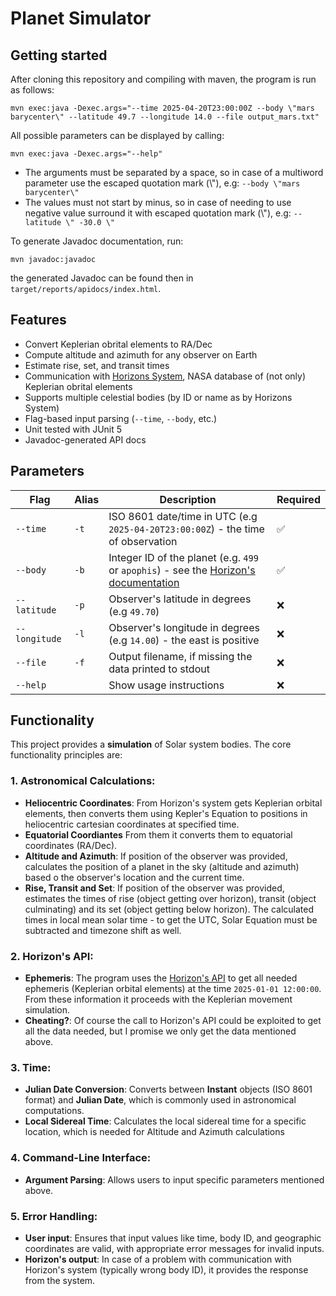 # Planet Simulator

## Getting started
After cloning this repository and compiling with maven, the program is run as follows:
```
mvn exec:java -Dexec.args="--time 2025-04-20T23:00:00Z --body \"mars barycenter\" --latitude 49.7 --longitude 14.0 --file output_mars.txt"
```
All possible parameters can be displayed by calling:
```
mvn exec:java -Dexec.args="--help"
```
* The arguments must be separated by a space, so in case of a multiword parameter use the escaped quotation mark (\\"), e.g: `--body \"mars barycenter\"`
* The values must not start by minus, so in case of needing to use negative value surround it with escaped quotation mark (\\"), e.g: `--latitude \" -30.0 \"`

To generate Javadoc documentation, run:
```
mvn javadoc:javadoc
```
the generated Javadoc can be found then in `target/reports/apidocs/index.html`. 

## Features
* Convert Keplerian obrital elements to RA/Dec
* Compute altitude and azimuth for any observer on Earth
* Estimate rise, set, and transit times
* Communication with [Horizons System](https://ssd.jpl.nasa.gov/horizons/), NASA database of (not only) Keplerian obrital elements
* Supports multiple celestial bodies (by ID or name as by Horizons System)
* Flag-based input parsing (`--time`, `--body`, etc.)
* Unit tested with JUnit 5
* Javadoc-generated API docs
  
## Parameters
| Flag           | Alias | Description                                                                                                                                       | Required |
|----------------|-------|---------------------------------------------------------------------------------------------------------------------------------------------------|----------|
| `--time`       | `-t`  | ISO 8601 date/time in UTC (e.g `2025-04-20T23:00:00Z`) - the time of observation                                                                  | ✅       |
| `--body`       | `-b`  | Integer ID of the planet (e.g. `499` or `apophis`) - see the [Horizon's documentation](https://ssd.jpl.nasa.gov/horizons/manual.html#select)      | ✅       |
| `--latitude`   | `-p`  | Observer's latitude in degrees (e.g `49.70`)                                                                                                      | ❌       |
| `--longitude`  | `-l`  | Observer's longitude in degrees (e.g `14.00`) - the east is positive                                                                              | ❌       |
| `--file`       | `-f`  | Output filename, if missing the data printed to stdout                                                                                            | ❌       |
| `--help`       |       | Show usage instructions                                                                                                                           | ❌       |

## Functionality
This project provides a **simulation** of Solar system bodies. The core functionality principles are:

### 1. Astronomical Calculations:
- **Heliocentric Coordinates**: From Horizon's system gets Keplerian orbital elements, then converts them using Kepler's Equation to positions in heliocentric cartesian coordinates at specified time.
- **Equatorial Coordiantes** From them it converts them to equatorial coordinates (RA/Dec).
- **Altitude and Azimuth**: If position of the observer was provided, calculates the position of a planet in the sky (altitude and azimuth) based o the observer's location and the current time.
- **Rise, Transit and Set**: If position of the observer was provided, estimates the times of rise (object getting over horizon), transit (object culminating) and its set (object getting below horizon).
The calculated times in local mean solar time - to get the UTC, Solar Equation must be subtracted and timezone shift as well. 

### 2. Horizon's API:
- **Ephemeris**: The program uses the [Horizon's API](https://ssd-api.jpl.nasa.gov/doc/horizons.html) to get all needed ephemeris (Keplerian orbital elements) at the time `2025-01-01 12:00:00`. From these information it proceeds with the Keplerian movement simulation.
- **Cheating?**: Of course the call to Horizon's API could be exploited to get all the data needed, but I promise we only get the data mentioned above.

### 3. Time:
- **Julian Date Conversion**: Converts between **Instant** objects (ISO 8601 format) and **Julian Date**, which is commonly used in astronomical computations.
- **Local Sidereal Time**: Calculates the local sidereal time for a specific location, which is needed for Altitude and Azimuth calculations

### 4. Command-Line Interface:
- **Argument Parsing**: Allows users to input specific parameters mentioned above.

### 5. Error Handling:
- **User input**: Ensures that input values like time, body ID, and geographic coordinates are valid, with appropriate error messages for invalid inputs.
- **Horizon's output**: In case of a problem with communication with Horizon's system (typically wrong body ID), it provides the response from the system.
